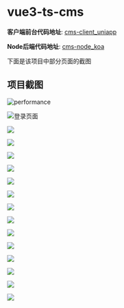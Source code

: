 # vue3-ts-cms

**客户端前台代码地址**: [cms-client_uniapp](https://github.com/deng-cl/cms-client_uniapp)

**Node后端代码地址**: [cms-node_koa]([https://github.com/deng-cl/cms-client_uniapp](https://github.com/deng-cl/cms-node_koa))

下面是该项目中部分页面的截图

## 项目截图

![performance](./docs/screenshots/performance.png)

![登录页面](./docs/screenshots/login.png)

![](./docs/screenshots/0.png)

![](./docs/screenshots/1.png)

![](./docs/screenshots/2.png)

![](./docs/screenshots/3.png)

![](./docs/screenshots/4.png)

![](./docs/screenshots/5.png)

![](./docs/screenshots/6.png)

![](./docs/screenshots/7.png)

![](./docs/screenshots/8.png)

![](./docs/screenshots/9.png)

![](./docs/screenshots/10.png)

![](./docs/screenshots/11.png)

![](./docs/screenshots/13.png)

![](./docs/screenshots/12.png)
